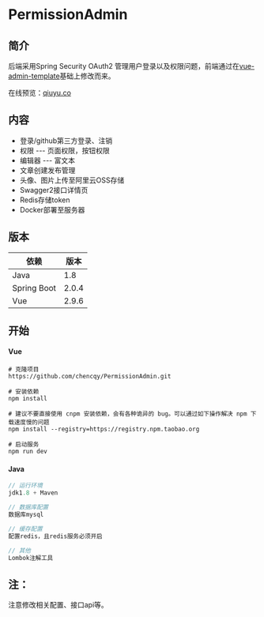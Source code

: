 # PermissionAdmin
## 简介

后端采用Spring Security OAuth2 管理用户登录以及权限问题，前端通过在[vue-admin-template](https://github.com/PanJiaChen/vue-element-admin)基础上修改而来。

在线预览：[qiuyu.co](http://qiuyu.co)
## 内容
* 登录/github第三方登录、注销
* 权限 --- 页面权限，按钮权限
* 编辑器 --- 富文本
* 文章创建发布管理
* 头像、图片上传至阿里云OSS存储
* Swagger2接口详情页
* Redis存储token
* Docker部署至服务器
## 版本

| 依赖         | 版本  |
| ----------- | ----- |
| Java        | 1.8   |
| Spring Boot | 2.0.4 |
| Vue         | 2.9.6 |

## 开始
#### Vue

```
# 克隆项目
https://github.com/chencqy/PermissionAdmin.git

# 安装依赖
npm install

# 建议不要直接使用 cnpm 安装依赖，会有各种诡异的 bug。可以通过如下操作解决 npm 下载速度慢的问题
npm install --registry=https://registry.npm.taobao.org

# 启动服务
npm run dev
```

#### Java
```java
// 运行环境
jdk1.8 + Maven

// 数据库配置
数据库mysql

// 缓存配置
配置redis，且redis服务必须开启

// 其他
Lombok注解工具
```

## 注：

注意修改相关配置、接口api等。
